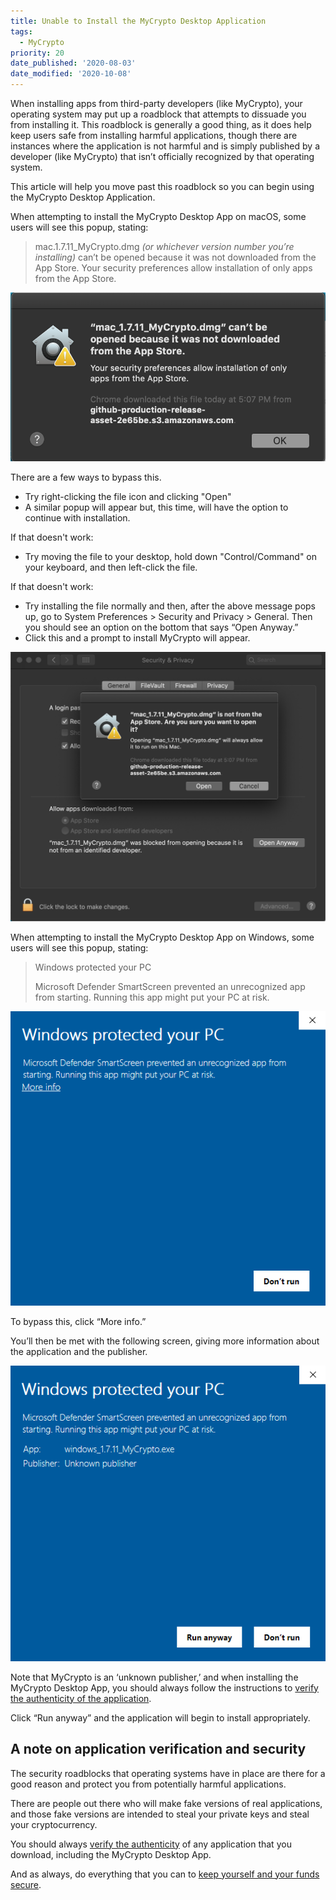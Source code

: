 ```yaml
---
title: Unable to Install the MyCrypto Desktop Application
tags:
  - MyCrypto
priority: 20
date_published: '2020-08-03'
date_modified: '2020-10-08'
---
```


When installing apps from third-party developers (like MyCrypto), your operating system may put up a roadblock that attempts to dissuade you from installing it. This roadblock is generally a good thing, as it does help keep users safe from installing harmful applications, though there are instances where the application is not harmful and is simply published by a developer (like MyCrypto) that isn’t officially recognized by that operating system.

This article will help you move past this roadblock so you can begin using the MyCrypto Desktop Application.

<Accordion>
<AccordionItem title="macOS">

When attempting to install the MyCrypto Desktop App on macOS, some users will see this popup, stating:

<!-- prettier-ignore -->
> mac.1.7.11\_MyCrypto.dmg _(or whichever version number you’re installing)_ can’t be opened because it was not downloaded from the App Store. Your security preferences allow installation of only apps from the App Store.

![macOS warning message](../assets/troubleshooting/unable-to-install-the-desktop-application/macos-error.png)

There are a few ways to bypass this.

- Try right-clicking the file icon and clicking "Open"
- A similar popup will appear but, this time, will have the option to continue with installation.

If that doesn't work:

- Try moving the file to your desktop, hold down "Control/Command" on your keyboard, and then left-click the file.

If that doesn't work:

- Try installing the file normally and then, after the above message pops up, go to System Preferences > Security and Privacy > General. Then you should see an option on the bottom that says “Open Anyway.”
- Click this and a prompt to install MyCrypto will appear.

![macOS warning message open anyway](../assets/troubleshooting/unable-to-install-the-desktop-application/macos-error-open-anyway.png)

</AccordionItem>
<AccordionItem title="Windows">

When attempting to install the MyCrypto Desktop App on Windows, some users will see this popup, stating:

> Windows protected your PC
>
> Microsoft Defender SmartScreen prevented an unrecognized app from starting. Running this app might put your PC at risk.

![Windows warning message open anyway](../assets/troubleshooting/unable-to-install-the-desktop-application/windows-error.png)

To bypass this, click “More info.”

You’ll then be met with the following screen, giving more information about the application and the publisher.

![Windows warning message run anyway](../assets/troubleshooting/unable-to-install-the-desktop-application/windows-error-run-anyway.png)

Note that MyCrypto is an ‘unknown publisher,’ and when installing the MyCrypto Desktop App, you should always follow the instructions to [verify the authenticity of the application](/staying-safe/verifying-authenticity-of-desktop-app).

Click “Run anyway” and the application will begin to install appropriately.

</AccordionItem>
</Accordion>

## A note on application verification and security

The security roadblocks that operating systems have in place are there for a good reason and protect you from potentially harmful applications.

There are people out there who will make fake versions of real applications, and those fake versions are intended to steal your private keys and steal your cryptocurrency.

You should always [verify the authenticity](/staying-safe/verifying-authenticity-of-desktop-app) of any application that you download, including the MyCrypto Desktop App.

And as always, do everything that you can to [keep yourself and your funds secure](/staying-safe/protecting-yourself-and-your-funds).

